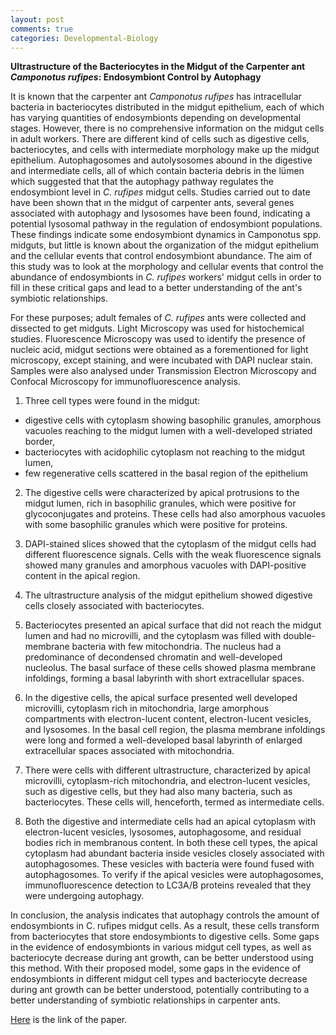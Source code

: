 ```yaml
---
layout: post
comments: true
categories: Developmental-Biology
---
```


**Ultrastructure of the Bacteriocytes in the Midgut of the Carpenter ant *Camponotus rufipes*: Endosymbiont Control by Autophagy**



It is known that the carpenter ant *Camponotus rufipes* has intracellular bacteria in bacteriocytes distributed in the midgut epithelium, each of which has varying quantities of endosymbionts depending on developmental stages. However, there is no comprehensive information on the midgut cells in adult workers. There are different kind of cells such as digestive cells, bacteriocytes, and cells with intermediate morphology make up the midgut epithelium. Autophagosomes and autolysosomes abound in the digestive and intermediate cells, all of which contain bacteria debris in the lümen which suggested that that the autophagy pathway regulates the endosymbiont level in *C. rufipes* midgut cells. Studies carried out to date have been shown that ın the midgut of carpenter ants, several genes associated with autophagy and lysosomes have been found, indicating a potential lysosomal pathway in the regulation of endosymbiont populations. These findings indicate some endosymbiont dynamics in Camponotus spp. midguts, but little is known about the organization of the midgut epithelium and the cellular events that control endosymbiont abundance. The aim of this study was to look at the morphology and cellular events that control the abundance of endosymbionts in *C. rufipes* workers' midgut cells in order to fill in these critical gaps and lead to a better understanding of the ant's symbiotic relationships.


For these purposes; adult females of *C. rufipes* ants were collected and dissected to get midguts. Light Microscopy was used for histochemical studies. Fluorescence Microscopy  was used to identify the presence of nucleic acid, midgut sections were obtained as a forementioned for light microscopy, except staining, and were incubated with DAPI nuclear stain. Samples were also analysed under Transmission Electron Microscopy and Confocal Microscopy for immunofluorescence analysis.

1. Three cell types were found in the midgut: 
- digestive cells with cytoplasm showing basophilic granules, amorphous vacuoles reaching to the midgut lumen with a well-developed striated border, 
- bacteriocytes with acidophilic cytoplasm not reaching to the midgut lumen, 
- few regenerative cells scattered in the basal region of the epithelium 

2. The digestive cells were characterized by apical protrusions to the midgut lumen, rich in basophilic granules, which were positive for glycoconjugates and proteins. These cells had also amorphous vacuoles with some basophilic granules which were positive for proteins.

3.	DAPI-stained slices showed that the cytoplasm of the midgut cells had different fluorescence signals. Cells with the weak fluorescence signals showed many granules and amorphous vacuoles with DAPI-positive content in the apical region.

4.	The ultrastructure analysis of the midgut epithelium showed digestive cells closely associated with bacteriocytes.

5.	Bacteriocytes presented an apical surface that did not reach the midgut lumen and had no microvilli, and the cytoplasm was filled with double-membrane bacteria  with few mitochondria. The nucleus had a predominance of decondensed chromatin and well-developed nucleolus. The basal surface of these cells showed plasma membrane infoldings, forming a basal labyrinth with short extracellular spaces.

6.	In the digestive cells, the apical surface presented well developed microvilli, cytoplasm rich in mitochondria, large amorphous compartments with electron-lucent content, electron-lucent vesicles, and lysosomes. In the basal cell region, the plasma membrane infoldings were long and formed a well-developed basal labyrinth of enlarged extracellular spaces associated with mitochondria.

7.	There were cells with different ultrastructure, characterized by apical microvilli, cytoplasm-rich mitochondria, and electron-lucent vesicles, such as digestive cells, but they had also many bacteria, such as bacteriocytes. These cells will, henceforth, termed as intermediate cells.


8.	Both the digestive and intermediate cells had an apical cytoplasm with electron-lucent vesicles, lysosomes, autophagosome, and residual bodies rich in membranous content. In both these cell types, the apical cytoplasm had abundant bacteria inside vesicles closely associated with autophagosomes. These vesicles with bacteria were found fused with autophagosomes. To verify if the apical vesicles were autophagosomes, immunofluorescence detection to LC3A/B proteins revealed that they were undergoing autophagy.


In conclusion, the analysis indicates that autophagy controls the amount of endosymbionts in C. rufipes midgut cells. As a result, these cells transform from bacteriocytes that store endosymbionts to digestive cells. Some gaps in the evidence of endosymbionts in various midgut cell types, as well as bacteriocyte decrease during ant growth, can be better understood using this method. With their proposed model, some gaps in the evidence of endosymbionts in different midgut cell types and bacteriocyte decrease during ant growth can be better understood, potentially contributing to a better understanding of symbiotic relationships in carpenter ants. 

[Here](https://www.cambridge.org/core/journals/microscopy-and-microanalysis/article/abs/ultrastructure-of-the-bacteriocytes-in-the-midgut-of-the-carpenter-ant-camponotus-rufipes-endosymbiont-control-by-autophagy/BBCEB996202CFD8552F7EC4FA6098F34) is the link of the paper.




